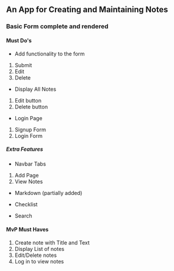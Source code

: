 ## An App for Creating and Maintaining Notes

### Basic Form complete and rendered
#### Must Do's
* Add functionality to the form
1. Submit
2. Edit
3. Delete

* Display All Notes
1. Edit button
2. Delete button

* Login Page
1. Signup Form
2. Login Form

##### Extra Features

* Navbar Tabs
1. Add Page
2. View Notes

* Markdown (partially added) 

* Checklist

* Search

#### MvP Must Haves

1. Create note with Title and Text
2. Display List of notes
3. Edit/Delete notes
4. Log in to view notes
